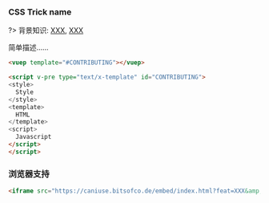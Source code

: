 
### CSS Trick name

?> 背景知识: [XXX](https://developer.mozilla.org/zh-CN/docs/Web/CSS/XXX), [XXX](https://developer.mozilla.org/zh-CN/docs/Web/CSS/XXX)

简单描述……

```html
<vuep template="#CONTRIBUTING"></vuep>

<script v-pre type="text/x-template" id="CONTRIBUTING">
<style>
  Style
</style>
<template>
  HTML
</template>
<script>
  Javascript
</script>
</script>
```

### 浏览器支持

```html
<iframe src="https://caniuse.bitsofco.de/embed/index.html?feat=XXX&amp;periods=future_1,current,past_1,past_2,past_3&amp;accessible-colours=false" frameborder="0" width="100%" height="458px"></iframe>
```
